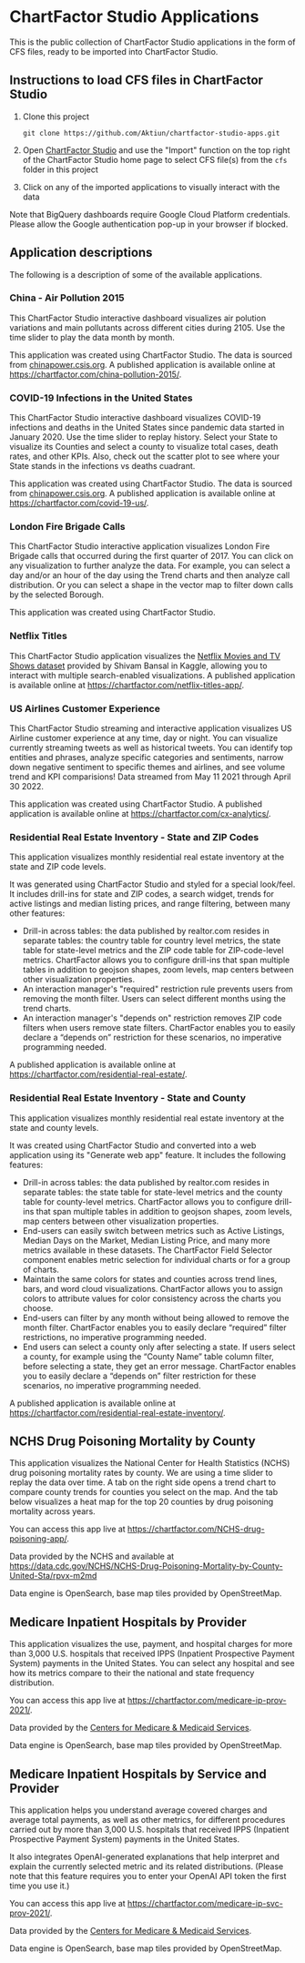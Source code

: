 # ChartFactor Studio Applications

This is the public collection of ChartFactor Studio applications in the form of CFS files, ready to be imported into ChartFactor Studio.

## Instructions to load CFS files in ChartFactor Studio

1. Clone this project

    `git clone https://github.com/Aktiun/chartfactor-studio-apps.git`

2. Open [ChartFactor Studio](https://chartfactor.com/studio/) and use the "Import" function on the top right of the ChartFactor Studio home page to select CFS file(s) from the `cfs` folder in this project

3. Click on any of the imported applications to visually interact with the data

Note that BigQuery dashboards require Google Cloud Platform credentials.  Please allow the Google authentication pop-up in your browser if blocked.

## Application descriptions

The following is a description of some of the available applications.

### China - Air Pollution 2015

This ChartFactor Studio interactive dashboard visualizes air polution variations and main pollutants across different cities during 2105. Use the time slider to play the data month by month. 

This application was created using ChartFactor Studio. The data is sourced from [chinapower.csis.org](https://chinapower.csis.org/data/daily-air-pollution-statistics/). A published application is available online at https://chartfactor.com/china-pollution-2015/.

### COVID-19 Infections in the United States

This ChartFactor Studio interactive dashboard visualizes COVID-19 infections and deaths in the United States since pandemic data started in January 2020. Use the time slider to replay history. Select your State to visualize its Counties and select a county to visualize total cases, death rates, and other KPIs. Also, check out the scatter plot to see where your State stands in the infections vs deaths cuadrant.  

This application was created using ChartFactor Studio. The data is sourced from [chinapower.csis.org](https://chinapower.csis.org/data/daily-air-pollution-statistics/). A published application is available online at https://chartfactor.com/covid-19-us/. 

### London Fire Brigade Calls

This ChartFactor Studio interactive application visualizes London Fire Brigade calls that occurred during the first quarter of 2017. You can click on any visualization to further analyze the data. For example, you can select a day and/or an hour of the day using the Trend charts and then analyze call distribution. Or you can select a shape in the vector map to filter down calls by the selected Borough.

This application was created using ChartFactor Studio.

### Netflix Titles

This ChartFactor Studio application visualizes the [Netflix Movies and TV Shows dataset](https://www.kaggle.com/datasets/shivamb/netflix-shows) provided by Shivam Bansal in Kaggle, allowing you to interact with multiple search-enabled visualizations. A published application is available online at https://chartfactor.com/netflix-titles-app/.

### US Airlines Customer Experience

This ChartFactor Studio streaming and interactive application visualizes US Airline customer experience at any time, day or night. You can visualize currently streaming tweets as well as historical tweets. You can identify top entities and phrases, analyze specific categories and sentiments, narrow down negative sentiment to specific themes and airlines, and see volume trend and KPI comparisions! Data streamed from May 11 2021 through April 30 2022.

This application was created using ChartFactor Studio.  A published application is available online at https://chartfactor.com/cx-analytics/. 

### Residential Real Estate Inventory - State and ZIP Codes

This application visualizes monthly residential real estate inventory at the state and ZIP code levels.

It was generated using ChartFactor Studio and styled for a special look/feel. It includes drill-ins for state and ZIP codes, a search widget, trends for active listings and median listing prices, and range filtering, between many other features:

* Drill-in across tables: the data published by realtor.com resides in separate tables: the country table for country level metrics, the state table for state-level metrics and the ZIP code table for ZIP-code-level metrics. ChartFactor allows you to configure drill-ins that span multiple tables in addition to geojson shapes, zoom levels, map centers between other visualization properties.
* An interaction manager's "required" restriction rule prevents users from removing the month filter. Users can select different months using the trend charts.
* An interaction manager's "depends on" restriction removes ZIP code filters when users remove state filters. ChartFactor enables you to easily declare a “depends on” restriction for these scenarios, no imperative programming needed.

A published application is available online at https://chartfactor.com/residential-real-estate/. 

### Residential Real Estate Inventory - State and County

This application visualizes monthly residential real estate inventory at the state and county levels.

It was created using ChartFactor Studio and converted into a web application using its "Generate web app" feature. It includes the following features:

* Drill-in across tables: the data published by realtor.com resides in separate tables: the state table for state-level metrics and the county table for county-level metrics. ChartFactor allows you to configure drill-ins that span multiple tables in addition to geojson shapes, zoom levels, map centers between other visualization properties.
* End-users can easily switch between metrics such as Active Listings, Median Days on the Market, Median Listing Price, and many more metrics available in these datasets. The ChartFactor Field Selector component enables metric selection for individual charts or for a group of charts.
* Maintain the same colors for states and counties across trend lines, bars, and word cloud visualizations. ChartFactor allows you to assign colors to attribute values for color consistency across the charts you choose. 
* End-users can filter by any month without being allowed to remove the month filter. ChartFactor enables you to easily declare “required” filter restrictions, no imperative programming needed.
* End users can select a county only after selecting a state. If users select a county, for example using the “County Name” table column filter, before selecting a state, they get an error message. ChartFactor enables you to easily declare a “depends on” filter restriction for these scenarios, no imperative programming needed.

A published application is available online at https://chartfactor.com/residential-real-estate-inventory/. 

## NCHS Drug Poisoning Mortality by County

This application visualizes the National Center for Health Statistics (NCHS) drug poisoning mortality rates by county. We are using a time slider to replay the data over time. A tab on the right side opens a trend chart to compare county trends for counties you select on the map. And the tab below visualizes a heat map for the top 20 counties by drug poisoning mortality across years.

You can access this app live at https://chartfactor.com/NCHS-drug-poisoning-app/. 

Data provided by the NCHS and available at https://data.cdc.gov/NCHS/NCHS-Drug-Poisoning-Mortality-by-County-United-Sta/rpvx-m2md

Data engine is OpenSearch, base map tiles provided by OpenStreetMap.

## Medicare Inpatient Hospitals by Provider

This application visualizes the use, payment, and hospital charges for more than 3,000 U.S. hospitals that received IPPS (Inpatient Prospective Payment System) payments in the United States. You can select any hospital and see how its metrics compare to their the national and state frequency distribution.

You can access this app live at https://chartfactor.com/medicare-ip-prov-2021/.

Data provided by the [Centers for Medicare & Medicaid Services](https://data.cms.gov/search?keywords=Medicare%20Inpatient%20Hospitals%20-%20by%20Provider&sort=Relevancy).

Data engine is OpenSearch, base map tiles provided by OpenStreetMap.

## Medicare Inpatient Hospitals by Service and Provider

This application helps you understand average covered charges and average total payments, as well as other metrics, for different procedures carried out by more than 3,000 U.S. hospitals that received IPPS (Inpatient Prospective Payment System) payments in the United States. 

It also integrates OpenAI-generated explanations that help interpret and explain the currently selected metric and its related distributions. (Please note that this feature requires you to enter your OpenAI API token the first time you use it.)

You can access this app live at https://chartfactor.com/medicare-ip-svc-prov-2021/.

Data provided by the [Centers for Medicare & Medicaid Services](https://data.cms.gov/search?keywords=Medicare%20Inpatient%20Hospitals%20-%20by%20Provider&sort=Relevancy).

Data engine is OpenSearch, base map tiles provided by OpenStreetMap.

